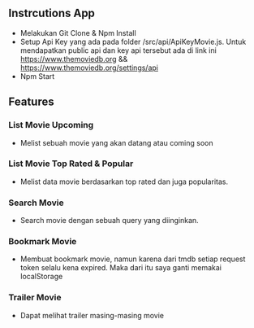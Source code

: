 ## Instrcutions App
- Melakukan Git Clone & Npm Install 
- Setup Api Key yang ada pada folder /src/api/ApiKeyMovie.js. Untuk mendapatkan public api dan key api 
  tersebut ada di link ini https://www.themoviedb.org && https://www.themoviedb.org/settings/api
- Npm Start

## Features

### List Movie Upcoming
- Melist sebuah movie yang akan datang atau coming soon

### List Movie Top Rated & Popular
- Melist data movie berdasarkan top rated dan juga popularitas.

### Search Movie 
- Search movie dengan sebuah query yang diinginkan.

### Bookmark Movie
- Membuat bookmark movie, namun karena dari tmdb setiap request token selalu kena expired. Maka dari itu saya ganti memakai localStorage

### Trailer Movie
- Dapat melihat trailer masing-masing movie